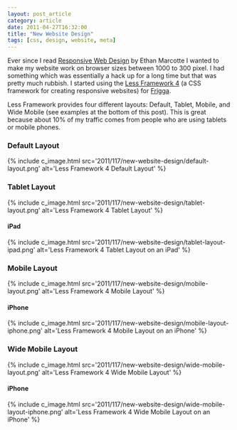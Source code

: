```yaml
---
layout: post_article
category: article
date: 2011-04-27T16:32:00
title: "New Website Design"
tags: [css, design, website, meta]
---
```


Ever since I read [Responsive Web Design](http://www.alistapart.com/articles/responsive-web-design/) by Ethan Marcotte I wanted to make my website work on browser sizes between 1000 to 300 pixel. I had something which was essentially a hack up for a long time but that was pretty much rubbish. I started using the [Less Framework 4](http://lessframework.com/) (a CSS framework for creating responsive websites) for [Frigga](http://mylesbraithwaite.com/journal/2011/04/what-the-frigga/ "What The Frigga").

Less Framework provides four different layouts: Default, Tablet, Mobile, and Wide Mobile (see examples at the bottom of this post). This is great because about 10% of my traffic comes from people who are using tablets or mobile phones.

### Default Layout

{% include c_image.html src='2011/117/new-website-design/default-layout.png' alt='Less Framework 4 Default Layout' %}


### Tablet Layout

{% include c_image.html src='2011/117/new-website-design/tablet-layout.png' alt='Less Framework 4 Tablet Layout' %}

#### iPad

{% include c_image.html src='2011/117/new-website-design/tablet-layout-ipad.png' alt='Less Framework 4 Tablet Layout on an iPad' %}

### Mobile Layout

{% include c_image.html src='2011/117/new-website-design/mobile-layout.png' alt='Less Framework 4 Mobile Layout' %}

#### iPhone

{% include c_image.html src='2011/117/new-website-design/mobile-layout-iphone.png' alt='Less Framework 4 Mobile Layout on an iPhone' %}

### Wide Mobile Layout

{% include c_image.html src='2011/117/new-website-design/wide-mobile-layout.png' alt='Less Framework 4 Wide Mobile Layout' %}

#### iPhone

{% include c_image.html src='2011/117/new-website-design/wide-mobile-layout-iphone.png' alt='Less Framework 4 Wide Mobile Layout on an iPhone' %}
